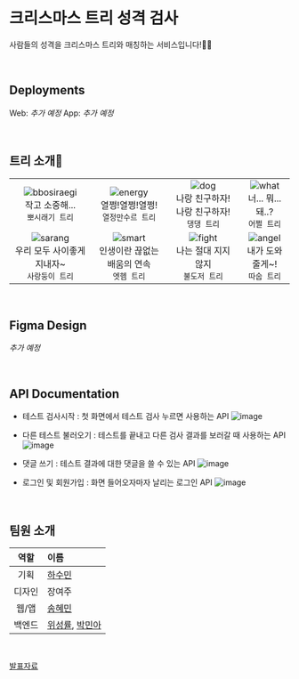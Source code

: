 # 크리스마스 트리 성격 검사

사람들의 성격을 크리스마스 트리와 매칭하는 서비스입니다!🎅🎄

<br>

## Deployments

Web: _추가 예정_
App: _추가 예정_

<br>

## 트리 소개🤗
|||||
|:--:|:--:|:--:|:--:|
|![bbosiraegi](https://user-images.githubusercontent.com/71062967/208026701-7beca464-a3b7-4310-903e-23f6854c0845.png)<br>작고 소중해...<br>`뽀시래기 트리`|![energy](https://user-images.githubusercontent.com/71062967/208026704-6e605eca-77bd-40e3-951e-941d6964ea6d.png)<br>열쩡!열쩡!열쩡!<br>`열정만수르 트리`|![dog](https://user-images.githubusercontent.com/71062967/208026707-445a9034-8503-45ca-8045-683aafe941f3.png)<br>나랑 친구하자! 나랑 친구하자!<br>`댕댕 트리`|![what](https://user-images.githubusercontent.com/71062967/208026706-b806f848-c911-4760-b7ea-40eb54782281.png)<br>너... 뭐... 돼..?<br>`어쩔 트리`|
|![sarang](https://user-images.githubusercontent.com/71062967/208026709-833a46fa-eba5-4ea0-982b-ff0871f10286.png)<br>우리 모두 사이좋게 지내자~<br>`사랑둥이 트리`|![smart](https://user-images.githubusercontent.com/71062967/208026708-d0fc30c9-2368-4adb-ab4c-3b34e1f2196f.png)<br>인생이란 끊없는 배움의 연속<br>`엣헴 트리`|![fight](https://user-images.githubusercontent.com/71062967/208026710-01f1d4ed-9658-4346-9cb8-ffd5c88d1f3a.png)<br>나는 절대 지지 않지<br>`불도저 트리`|![angel](https://user-images.githubusercontent.com/71062967/208026711-f0b162c2-da60-4424-8f92-c46220dcbd5e.png)<br>내가 도와줄게~!<br>`따숩 트리`|

<br>

## Figma Design

_추가 예정_

<br>

## API Documentation

- 테스트 검사시작
: 첫 화면에서 테스트 검사 누르면 사용하는 API
![image](https://user-images.githubusercontent.com/71062967/208034879-4e9d35fb-eb3f-4f2e-b177-17b09c1348c3.png)

- 다른 테스트 불러오기
: 테스트를 끝내고 다른 검사 결과를 보러갈 때 사용하는 API
![image](https://user-images.githubusercontent.com/71062967/208035005-a005e093-b8e9-4489-babf-0ff8da1aba42.png)

- 댓글 쓰기
: 테스트 결과에 대한 댓글을 쓸 수 있는 API
![image](https://user-images.githubusercontent.com/71062967/208035075-23d6b682-9fbf-45ca-96a5-8df89cf3fd67.png)

- 로그인 및 회원가입
: 화면 들어오자마자 날리는 로그인 API
![image](https://user-images.githubusercontent.com/71062967/208035183-cda5ece2-117f-4992-9611-07b5dd66c621.png)

<br>

## 팀원 소개
|역할|이름|
|:--:|:--|
|기획|[하수민](https://github.com/minha62)|
|디자인|장여주|
|웹/앱|[송혜민](https://github.com/songfox00)|
|백엔드|[위성률](https://github.com/s-ryuri), [박민아](https://github.com/Minaminaminamima)|

<br>

[발표자료](https://www.miricanvas.com/v/11m2sa2)


<!--

**Here are some ideas to get you started:**

🙋‍♀️ A short introduction - what is your organization all about?
🌈 Contribution guidelines - how can the community get involved?
👩‍💻 Useful resources - where can the community find your docs? Is there anything else the community should know?
🍿 Fun facts - what does your team eat for breakfast?
🧙 Remember, you can do mighty things with the power of [Markdown](https://docs.github.com/github/writing-on-github/getting-started-with-writing-and-formatting-on-github/basic-writing-and-formatting-syntax)
-->
